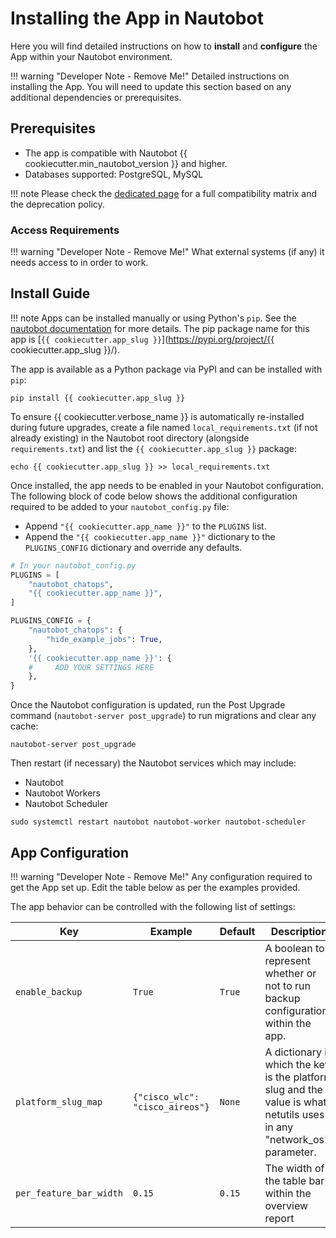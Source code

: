 # Installing the App in Nautobot

Here you will find detailed instructions on how to **install** and **configure** the App within your Nautobot environment.

!!! warning "Developer Note - Remove Me!"
    Detailed instructions on installing the App. You will need to update this section based on any additional dependencies or prerequisites.

## Prerequisites

- The app is compatible with Nautobot {{ cookiecutter.min_nautobot_version }} and higher.
- Databases supported: PostgreSQL, MySQL

!!! note
    Please check the [dedicated page](compatibility_matrix.md) for a full compatibility matrix and the deprecation policy.

### Access Requirements

!!! warning "Developer Note - Remove Me!"
    What external systems (if any) it needs access to in order to work.

## Install Guide

!!! note
    Apps can be installed manually or using Python's `pip`. See the [nautobot documentation](https://docs.nautobot.com/projects/core/en/stable/plugins/#install-the-package) for more details. The pip package name for this app is [`{{ cookiecutter.app_slug }}`](https://pypi.org/project/{{ cookiecutter.app_slug }}/).

The app is available as a Python package via PyPI and can be installed with `pip`:

```shell
pip install {{ cookiecutter.app_slug }}
```

To ensure {{ cookiecutter.verbose_name }} is automatically re-installed during future upgrades, create a file named `local_requirements.txt` (if not already existing) in the Nautobot root directory (alongside `requirements.txt`) and list the `{{ cookiecutter.app_slug }}` package:

```shell
echo {{ cookiecutter.app_slug }} >> local_requirements.txt
```

Once installed, the app needs to be enabled in your Nautobot configuration. The following block of code below shows the additional configuration required to be added to your `nautobot_config.py` file:

- Append `"{{ cookiecutter.app_name }}"` to the `PLUGINS` list.
- Append the `"{{ cookiecutter.app_name }}"` dictionary to the `PLUGINS_CONFIG` dictionary and override any defaults.

```python
# In your nautobot_config.py
PLUGINS = [
    "nautobot_chatops",
    "{{ cookiecutter.app_name }}",
]

PLUGINS_CONFIG = {
    "nautobot_chatops": {
        "hide_example_jobs": True,
    },
    '{{ cookiecutter.app_name }}': {
    #     ADD YOUR SETTINGS HERE
    },
}
```

Once the Nautobot configuration is updated, run the Post Upgrade command (`nautobot-server post_upgrade`) to run migrations and clear any cache:

```shell
nautobot-server post_upgrade
```

Then restart (if necessary) the Nautobot services which may include:

- Nautobot
- Nautobot Workers
- Nautobot Scheduler

```shell
sudo systemctl restart nautobot nautobot-worker nautobot-scheduler
```

## App Configuration

!!! warning "Developer Note - Remove Me!"
    Any configuration required to get the App set up. Edit the table below as per the examples provided.

The app behavior can be controlled with the following list of settings:

| Key     | Example | Default | Description                          |
| ------- | ------ | -------- | ------------------------------------- |
| `enable_backup` | `True` | `True` | A boolean to represent whether or not to run backup configurations within the app. |
| `platform_slug_map` | `{"cisco_wlc": "cisco_aireos"}` | `None` | A dictionary in which the key is the platform slug and the value is what netutils uses in any "network_os" parameter. |
| `per_feature_bar_width` | `0.15` | `0.15` | The width of the table bar within the overview report |
